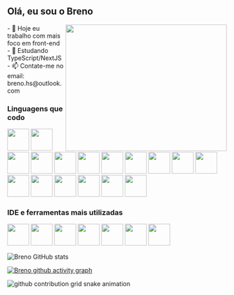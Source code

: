 ## Olá, eu sou o Breno
<img align="right" width="370" height="290" src="https://cdn.dribbble.com/users/1708950/screenshots/4188877/developer_med.gif">
- 🔭 Hoje eu trabalho com mais foco em front-end <br/>
- 🌱 Estudando TypeScript/NextJS </br>
- 📫 Contate-me no email: breno.hs@outlook.com 

### Linguagens que codo
<img height="50" width="50" src="https://img.icons8.com/color/48/000000/python.png" /> <img height="50" width="50" src="https://img.icons8.com/color/48/000000/c-programming.png" /> <img height="50" width="50" src="https://img.icons8.com/color/48/000000/c-plus-plus-logo.png" /> <img height="50" width="50" src="https://img.icons8.com/color/48/000000/html-5.png" /> <img height="50" width="50" src="https://img.icons8.com/color/48/000000/css3.png" /> <img height="50" width="50" src="https://img.icons8.com/color/48/000000/sass.png"/> 
<img height="50" width="50" src="https://img.icons8.com/color/48/000000/javascript.png"/> <img height="50" width="50" src="https://img.icons8.com/color/48/000000/mysql-logo.png"/> <img height="50" width="50" src="https://img.icons8.com/color/48/000000/mongodb.png"/> <img height="50" width="50" src="https://img.icons8.com/color/48/000000/nodejs.png"/> <img height="50" width="50" src="https://img.icons8.com/color/48/000000/react-native.png"/> <img height="50" width="50" src="https://img.icons8.com/color/48/000000/typescript.png"/> <img height="50" width="50" src="https://img.icons8.com/?size=100&id=4PiNHtUJVbLs&format=png&color=000000"/> <img height="50" width="50" src="https://img.icons8.com/?size=100&id=MWiBjkuHeMVq&format=png&color=000000"/> <img height="50" width="50" src="https://img.icons8.com/?size=100&id=13679&format=png&color=000000"/> <img height="50" width="50" src="https://img.icons8.com/?size=100&id=fAMVO_fuoOuC&format=png&color=000000"/> <img height="50" width="50" src="https://img.icons8.com/?size=100&id=JRnxU7ZWP4mi&format=png&color=000000"/>

### IDE e ferramentas mais utilizadas
<img height="50" width="50" src="https://img.icons8.com/color/48/000000/visual-studio-code-2019.png"/> <img height="50" width="50" src="https://img.icons8.com/color/50/000000/git.png"/>  <img height="50" src="https://img.icons8.com/color/480/null/notion--v1.png" /> <img height="50" width="50" src="https://img.icons8.com/color/48/000000/figma--v1.png"/> <img height="50" width="50" src="https://img.icons8.com/?size=100&id=61466&format=png&color=000000"/> <img height="50" width="50" src="https://img.icons8.com/?size=100&id=34886&format=png&color=000000"/> <img height="50" width="50" src="https://img.icons8.com/?size=100&id=q53th37bGbV0&format=png&color=000000"/>

![Breno GitHub stats](https://github-readme-stats.vercel.app/api?username=breno-hs&theme=dark&show_icons=true&&hide=issues,contribs)

[![Breno github activity graph](https://github-readme-activity-graph.vercel.app/graph?username=breno-hs&bg_color=000000&color=ffffff&line=51f565&point=ffffff&area=true&hide_border=true)](https://github.com/ashutosh00710/github-readme-activity-graph)

<picture align="center">
  <source media="(prefers-color-scheme: dark)" srcset="https://raw.githubusercontent.com/breno-hs/breno-hs/output/github-contribution-grid-snake-dark.svg">
  <source media="(prefers-color-scheme: light)" srcset="https://raw.githubusercontent.com/breno-hs/breno-hs/output/github-contribution-grid-snake-dark.svg">
  <img align="center" alt="github contribution grid snake animation" src="https://raw.githubusercontent.com/breno-hs/breno-hs/output/github-contribution-grid-snake.svg">
</picture>
